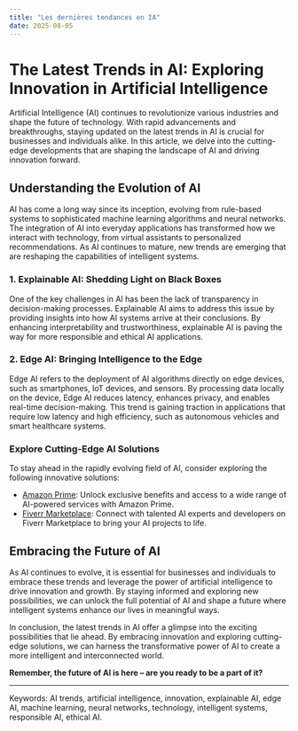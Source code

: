 ```yaml
---
title: "Les dernières tendances en IA"
date: 2025-08-05
---
```


# The Latest Trends in AI: Exploring Innovation in Artificial Intelligence

Artificial Intelligence (AI) continues to revolutionize various industries and shape the future of technology. With rapid advancements and breakthroughs, staying updated on the latest trends in AI is crucial for businesses and individuals alike. In this article, we delve into the cutting-edge developments that are shaping the landscape of AI and driving innovation forward.

## Understanding the Evolution of AI

AI has come a long way since its inception, evolving from rule-based systems to sophisticated machine learning algorithms and neural networks. The integration of AI into everyday applications has transformed how we interact with technology, from virtual assistants to personalized recommendations. As AI continues to mature, new trends are emerging that are reshaping the capabilities of intelligent systems.

### 1. Explainable AI: Shedding Light on Black Boxes

One of the key challenges in AI has been the lack of transparency in decision-making processes. Explainable AI aims to address this issue by providing insights into how AI systems arrive at their conclusions. By enhancing interpretability and trustworthiness, explainable AI is paving the way for more responsible and ethical AI applications.

### 2. Edge AI: Bringing Intelligence to the Edge

Edge AI refers to the deployment of AI algorithms directly on edge devices, such as smartphones, IoT devices, and sensors. By processing data locally on the device, Edge AI reduces latency, enhances privacy, and enables real-time decision-making. This trend is gaining traction in applications that require low latency and high efficiency, such as autonomous vehicles and smart healthcare systems.

### **Explore Cutting-Edge AI Solutions**

To stay ahead in the rapidly evolving field of AI, consider exploring the following innovative solutions:

- [Amazon Prime](https://www.amazon.fr/amazonprime?_encoding=UTF8&primeCampaignId=prime_assoc_ft&tag=zenzen0d-21France): Unlock exclusive benefits and access to a wide range of AI-powered services with Amazon Prime.
- [Fiverr Marketplace](https://go.fiverr.com/visit/?bta=1071918&brand=fiverrmarketplace): Connect with talented AI experts and developers on Fiverr Marketplace to bring your AI projects to life.

## Embracing the Future of AI

As AI continues to evolve, it is essential for businesses and individuals to embrace these trends and leverage the power of artificial intelligence to drive innovation and growth. By staying informed and exploring new possibilities, we can unlock the full potential of AI and shape a future where intelligent systems enhance our lives in meaningful ways.

In conclusion, the latest trends in AI offer a glimpse into the exciting possibilities that lie ahead. By embracing innovation and exploring cutting-edge solutions, we can harness the transformative power of AI to create a more intelligent and interconnected world.

**Remember, the future of AI is here – are you ready to be a part of it?**

---
Keywords: AI trends, artificial intelligence, innovation, explainable AI, edge AI, machine learning, neural networks, technology, intelligent systems, responsible AI, ethical AI.